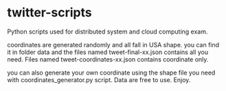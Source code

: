 # twitter-scripts
Python scripts used for distributed system and cloud computing exam.

coordinates are generated randomly and all fall in USA shape. you can find it in folder data and the files named tweet-final-xx.json contains all you need. 
Files named tweet-coordinates-xx.json contains coordinate only. 

you can also generate your own coordinate using the shape file you need with coordinates_generator.py script.
Data are free to use. Enjoy. 
